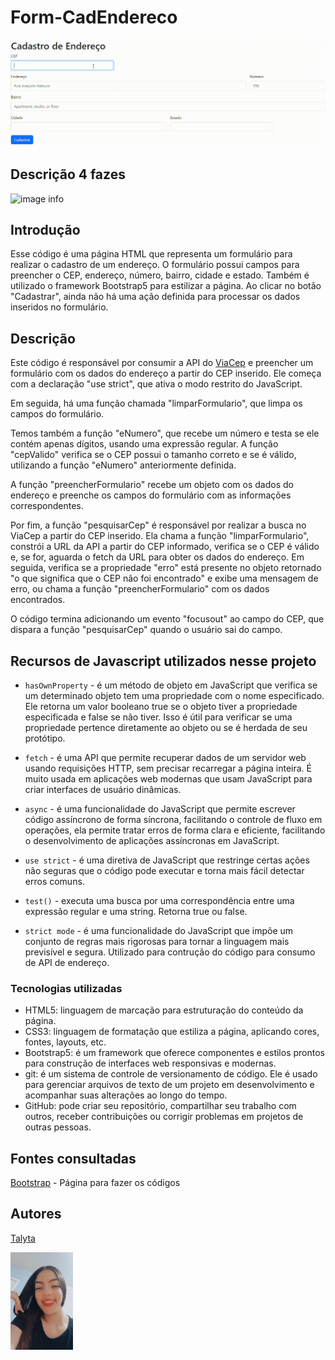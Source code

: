 # Form-CadEndereco

![image info](https://github.com/poxxataly26/Form-CadEndereco/blob/main/Img/Gif.gif)

## Descrição 4 fazes

![image info]()

## Introdução
Esse código é uma página HTML que representa um formulário para realizar o cadastro de um endereço. O formulário possui campos para preencher o CEP, endereço, número, bairro, cidade e estado. Também é utilizado o framework Bootstrap5 para estilizar a página. Ao clicar no botão "Cadastrar", ainda não há uma ação definida para processar os dados inseridos no formulário.

## Descrição

Este código é responsável por consumir a API do [ViaCep](https://viacep.com.br/) e preencher um formulário com os dados do endereço a partir do CEP inserido. Ele começa com a declaração "use strict", que ativa o modo restrito do JavaScript. 

Em seguida, há uma função chamada "limparFormulario", que limpa os campos do formulário. 

Temos também a função "eNumero", que recebe um número e testa se ele contém apenas dígitos, usando uma expressão regular. A função "cepValido" verifica se o CEP possui o tamanho correto e se é válido, utilizando a função "eNumero" anteriormente definida. 

A função "preencherFormulario" recebe um objeto com os dados do endereço e preenche os campos do formulário com as informações correspondentes. 

Por fim, a função "pesquisarCep" é responsável por realizar a busca no ViaCep a partir do CEP inserido. Ela chama a função "limparFormulario", constrói a URL da API a partir do CEP informado, verifica se o CEP é válido e, se for, aguarda o fetch da URL para obter os dados do endereço. Em seguida, verifica se a propriedade "erro" está presente no objeto retornado "o que significa que o CEP não foi encontrado" e exibe uma mensagem de erro, ou chama a função "preencherFormulario" com os dados encontrados. 

O código termina adicionando um evento "focusout" ao campo do CEP, que dispara a função "pesquisarCep" quando o usuário sai do campo.

## Recursos de Javascript utilizados nesse projeto

- `hasOwnProperty` - é um método de objeto em JavaScript que verifica se um determinado objeto tem uma propriedade com o nome especificado. Ele retorna um valor booleano true se o objeto tiver a propriedade especificada e false se não tiver. Isso é útil para verificar se uma propriedade pertence diretamente ao objeto ou se é herdada de seu protótipo.

- `fetch` -  é uma API que permite recuperar dados de um servidor web usando requisições HTTP, sem precisar recarregar a página inteira. É muito usada em aplicações web modernas que usam JavaScript para criar interfaces de usuário dinâmicas.

- `async` - é uma funcionalidade do JavaScript que permite escrever código assíncrono de forma síncrona, facilitando o controle de fluxo em operações,  ela permite tratar erros de forma clara e eficiente, facilitando o desenvolvimento de aplicações assíncronas em JavaScript.

- `use strict` - é uma diretiva de JavaScript que restringe certas ações não seguras que o código pode executar e torna mais fácil detectar erros comuns. 

- `test()` - executa uma busca por uma correspondência entre uma expressão regular e uma string. Retorna true ou false.

- `strict mode` - é uma funcionalidade do JavaScript que impõe um conjunto de regras mais rigorosas para tornar a linguagem mais previsível e segura. Utilizado para contrução do código para consumo de API de endereço.

### Tecnologias utilizadas

- HTML5: linguagem de marcação para estruturação do conteúdo da página.
- CSS3: linguagem de formatação que estiliza a página, aplicando cores, fontes, layouts, etc.
- Bootstrap5: é um framework que oferece componentes e estilos prontos para construção de interfaces web responsivas e modernas.
- git: é um sistema de controle de versionamento de código. Ele é usado para gerenciar arquivos de texto de um projeto em desenvolvimento e acompanhar suas alterações ao longo do tempo. 
- GitHub: pode criar seu repositório, compartilhar seu trabalho com outros, receber contribuições ou corrigir problemas em projetos de outras pessoas.

## Fontes consultadas

[Bootstrap](https://getbootstrap.com/docs/5.0/forms/layout/) - Página para fazer os códigos   

## Autores

[Talyta](https://github.com/poxxataly26/portfolio-pessoal) 

<img src="https://github.com/poxxataly26/portfolio-pessoal/blob/main/Img/foto.jpeg" width="100px">